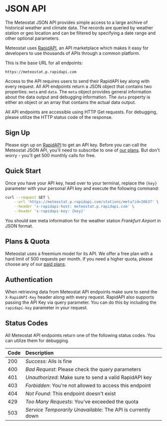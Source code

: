 # JSON API

The Meteostat JSON API provides simple access to a large archive of historical weather and climate data. The records are queried by weather station or geo location and can be filtered by specifying a date range and other optional parameters.

Meteostat uses [RapidAPI](https://rapidapi.com/meteostat/api/meteostat/), an API marketplace which makes it easy for developers to use thousands of APIs through a common platform.

This is the base URL for all endpoints:

```
https://meteostat.p.rapidapi.com
```

Access to the API requires users to send their RapidAPI key along with every request. All API endpoints return a JSON object that contains two properties: `meta` and `data`. The `meta` object provides general information about the data output and debugging information. The `data` property is either an object or an array that contains the actual data output.

All API endpoints are accessible using HTTP Get requests. For debugging, please utilize the HTTP status code of the response.

## Sign Up

Please sign up on [RapidAPI](https://rapidapi.com/signup) to get an API key. Before you can call the Meteostat JSON API, you'll need to subscribe to one of [our plans](https://rapidapi.com/meteostat/api/meteostat/pricing). But don't worry - you'll get 500 monthly calls for free.

## Quick Start

Once you have your API key, head over to your terminal, replace the `{key}` parameter with your personal API key and execute the following command:

```sh
curl --request GET \
	--url 'https://meteostat.p.rapidapi.com/stations/meta?id=10637' \
	--header 'x-rapidapi-host: meteostat.p.rapidapi.com' \
	--header 'x-rapidapi-key: {key}'
```

You should see meta information for the weather station _Frankfurt Airport_ in JSON format.

## Plans & Quota

Meteostat uses a freemium model for its API. We offer a free plan with a hard limit of 500 requests per month. If you need a higher quota, please choose any of our [paid plans](https://rapidapi.com/meteostat/api/meteostat/pricing).

## Authentication

When retrieving data from Meteostat API endpoints make sure to send the `X-RapidAPI-Key` header along with every request. RapidAPI also supports passing the API Key via query parameter. You can do this by including the `rapidapi-key` parameter in your request.

## Status Codes

All Meteostat API endpoints return one of the following status codes. You can utilize them for debugging.

| **Code** | **Description**                                              |
|:---------|:-------------------------------------------------------------|
| 200      | _Success_: Alls is fine                                      |
| 400      | _Bad Request_: Please check the query parameters             |
| 401      | _Unauthorized_: Make sure to send a valid RapidAPI key       |
| 403      | _Forbidden_: You're not allowed to access this endpoint      |
| 404      | _Not Found_: This endpoint doesn't exist                     |
| 429      | _Too Many Requests_: You've exceeded the quota               |
| 503      | _Service Temporarily Unavailable_: The API is currently down |

